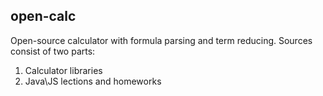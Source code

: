 open-calc
---------

Open-source calculator with formula parsing and term reducing. Sources consist of two parts:

 1. Calculator libraries 
 2. Java\JS lections and homeworks
